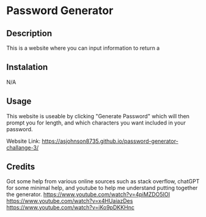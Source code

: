 # Password Generator

## Description

This is a website where you can input information to return a 
## Instalation

N/A

## Usage

This website is useable by clicking "Generate Password" which will then prompt you for length, and which characters you want included in your password.

Website Link: https://asjohnson8735.github.io/password-generator-challange-3/

## Credits

Got some help from various online sources such as stack overflow, chatGPT for some minimal help, and youtube to help me understand putting together the generator. 
https://www.youtube.com/watch?v=4piMZDO5IOI
https://www.youtube.com/watch?v=x4HUaiazDes
https://www.youtube.com/watch?v=iKo9pDKKHnc